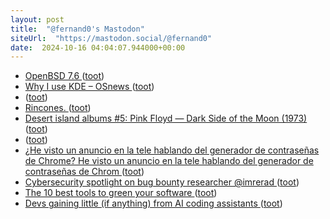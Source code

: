 ```yaml
---
layout: post
title:  "@fernand0's Mastodon"
siteUrl:  "https://mastodon.social/@fernand0"
date:  2024-10-16 04:04:07.944000+00:00
---
```

*  [OpenBSD 7.6 ](https://www.openbsd.org/76.htm) ([toot](https://mastodon.social/@fernand0/113315115692485982))
*  [Why I use KDE  –  OSnews ](https://www.osnews.com/story/140538/why-i-use-kde) ([toot](https://mastodon.social/@fernand0/113314410800418459))
*  [ ](https://mastodon.social/users/fernand0/statuses/113312803075093185/activity) ([toot](https://mastodon.social/users/fernand0/statuses/113312803075093185/activity))
*  [Rincones. ](https://avecesunafoto.wordpress.com/2024/10/15/rincones-2) ([toot](https://mastodon.social/@fernand0/113312705218875374))
*  [Desert island albums #5: Pink Floyd — Dark Side of the Moon (1973) ](https://reprog.wordpress.com/2024/10/01/desert-island-albums-5-pink-floyd-dark-side-of-the-moon-1973) ([toot](https://mastodon.social/@fernand0/113312700446068218))
*  [ ](https://masto.es/@macosas) ([toot](https://mastodon.social/@fernand0/113312445977391868))
*  [¿He visto un anuncio en la tele hablando del generador de contraseñas de Chrome? He visto un anuncio en la tele hablando del generador de contraseñas de Chrom ](https://mastodon.social/@fernand0/113312403297621023) ([toot](https://mastodon.social/@fernand0/113312403297621023))
*  [Cybersecurity spotlight on bug bounty researcher @imrerad ](https://github.blog/security/vulnerability-research/cybersecurity-spotlight-on-bug-bounty-researcher-imrerad) ([toot](https://mastodon.social/@fernand0/113312305651051357))
*  [The 10 best tools to green your software ](https://github.blog/open-source/social-impact/the-10-best-tools-to-green-your-software) ([toot](https://mastodon.social/@fernand0/113312085371806319))
*  [Devs gaining little (if anything) from AI coding assistants ](https://www.cio.com/article/3540579/devs-gaining-little-if-anything-from-ai-coding-assistants.htm) ([toot](https://mastodon.social/@fernand0/113311971043333462))
